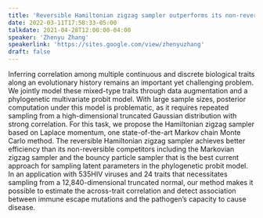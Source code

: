 ```yaml
---
title: 'Reversible Hamiltonian zigzag sampler outperforms its non-reversible competitors to learn correlation among mixed-type biological traits'
date: 2022-03-11T17:58:33-05:00
talkdate: 2021-04-28T12:00:00-04:00
speaker: 'Zhenyu Zhang'
speakerlink: 'https://sites.google.com/view/zhenyuzhang'
draft: false
---
```


Inferring correlation among multiple continuous and discrete biological traits along an evolutionary history remains an important yet challenging problem. We jointly model these mixed-type traits through data augmentation and a phylogenetic multivariate probit model. With large sample sizes, posterior computation under this model is problematic, as it requires repeated sampling from a high-dimensional truncated Gaussian distribution with strong correlation. For this task, we propose the Hamiltonian zigzag sampler based on Laplace momentum, one state-of-the-art Markov chain Monte Carlo method. The reversible Hamiltonian zigzag sampler achieves better efficiency than its non-reversible competitors including the Markovian zigzag sampler and the bouncy particle sampler that is the best current approach for sampling latent parameters in the phylogenetic probit model. In an application with 535HIV viruses and 24 traits that necessitates sampling from a 12,840-dimensional truncated normal, our method makes it possible to estimate the across-trait correlation and detect association between immune escape mutations and the pathogen’s capacity to cause disease.